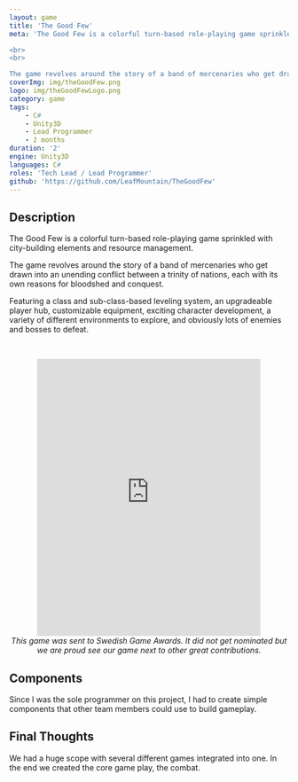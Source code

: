 ```yaml
---
layout: game
title: 'The Good Few'
meta: 'The Good Few is a colorful turn-based role-playing game sprinkled with city-building elements and resource management.

<br>
<br>

The game revolves around the story of a band of mercenaries who get drawn into an unending conflict between a trinity of nations, each with its own reasons for bloodshed and conquest.'
coverImg: img/theGoodFew.png
logo: img/theGoodFewLogo.png
category: game
tags:
    - C#
    - Unity3D
    - Lead Programmer
    - 2 months
duration: '2'
engine: Unity3D
languages: C#
roles: 'Tech Lead / Lead Programmer'
github: 'https://github.com/LeafMountain/TheGoodFew'
---
```


## Description
The Good Few is a colorful turn-based role-playing game sprinkled with city-building elements and resource management.

The game revolves around the story of a band of mercenaries who get drawn into an unending conflict between a trinity of nations, each with its own reasons for bloodshed and conquest.

Featuring a class and sub-class-based leveling system, an upgradeable player hub, customizable equipment, exciting character development, a variety of different environments to explore, and obviously lots of enemies and bosses to defeat.

<br/><center>
<iframe width="80%" height="500" src="https://www.youtube.com/embed/674sdlZJsLI?rel=0" frameborder="0" allow="autoplay; encrypted-media" allowfullscreen></iframe><br/>
<i> This game was sent to Swedish Game Awards. It did not get nominated but we are proud see our game next to other great contributions. </i>
</center>

## Components
Since I was the sole programmer on this project, I had to create simple components that other team members could use to build gameplay.


## Final Thoughts
We had a huge scope with several different games integrated into one. In the end we created the core game play, the combat.